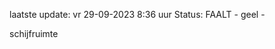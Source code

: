 laatste update: 
vr 29-09-2023  8:36   uur 
Status: FAALT - geel - 
<div class="service Y">schijfruimte</div>